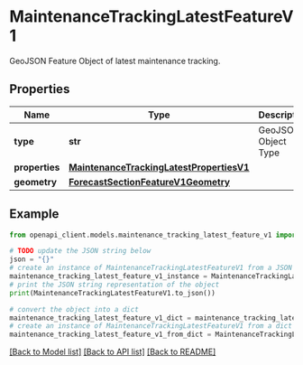 # MaintenanceTrackingLatestFeatureV1

GeoJSON Feature Object of latest maintenance tracking.

## Properties

Name | Type | Description | Notes
------------ | ------------- | ------------- | -------------
**type** | **str** | GeoJSON Object Type | 
**properties** | [**MaintenanceTrackingLatestPropertiesV1**](MaintenanceTrackingLatestPropertiesV1.md) |  | 
**geometry** | [**ForecastSectionFeatureV1Geometry**](ForecastSectionFeatureV1Geometry.md) |  | 

## Example

```python
from openapi_client.models.maintenance_tracking_latest_feature_v1 import MaintenanceTrackingLatestFeatureV1

# TODO update the JSON string below
json = "{}"
# create an instance of MaintenanceTrackingLatestFeatureV1 from a JSON string
maintenance_tracking_latest_feature_v1_instance = MaintenanceTrackingLatestFeatureV1.from_json(json)
# print the JSON string representation of the object
print(MaintenanceTrackingLatestFeatureV1.to_json())

# convert the object into a dict
maintenance_tracking_latest_feature_v1_dict = maintenance_tracking_latest_feature_v1_instance.to_dict()
# create an instance of MaintenanceTrackingLatestFeatureV1 from a dict
maintenance_tracking_latest_feature_v1_from_dict = MaintenanceTrackingLatestFeatureV1.from_dict(maintenance_tracking_latest_feature_v1_dict)
```
[[Back to Model list]](../README.md#documentation-for-models) [[Back to API list]](../README.md#documentation-for-api-endpoints) [[Back to README]](../README.md)


